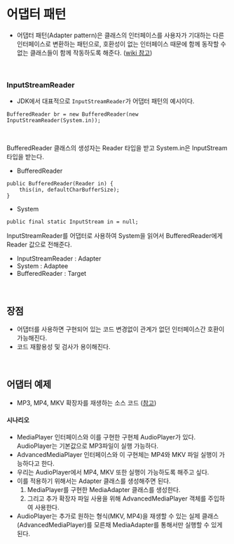 # 어댑터 패턴

- 어댑터 패턴(Adapter pattern)은 클래스의 인터페이스를 사용자가 기대하는 다른 인터페이스로 변환하는 
패턴으로, 호환성이 없는 인터페이스 때문에 함께 동작할 수 없는 클래스들이 함께 작동하도록 해준다. ([wiki 참고](https://ko.wikipedia.org/wiki/%EC%96%B4%EB%8C%91%ED%84%B0_%ED%8C%A8%ED%84%B4))

<br>

### InputStreamReader
- JDK에서 대표적으로 `InputStreamReader`가 어댑터 패턴의 예시이다.
~~~
BufferedReader br = new BufferedReader(new InputStreamReader(System.in));
~~~

<br>

BufferedReader 클래스의 생성자는 Reader 타입을 받고 System.in은 InputStream타입을 받는다.
- BufferedReader
~~~
public BufferedReader(Reader in) {
    this(in, defaultCharBufferSize);
}
~~~

- System
~~~
public final static InputStream in = null;
~~~    

InputStreamReader를 어댑터로 사용하여 System을 읽어서 BufferedReader에게 Reader 값으로 전해준다.
- InputStreamReader : Adapter
- System : Adaptee
- BufferedReader : Target

<br>

## 장점
- 어댑터를 사용하면 구현되어 있는 코드 변경없이 관계가 없던 인터페이스간 호환이 가능해진다.
- 코드 재활용성 및 검사가 용이해진다.

<br>

## 어댑터 예제
- MP3, MP4, MKV 확장자를 재생하는 소스 코드 ([참고](https://www.tutorialspoint.com/design_pattern/adapter_pattern.htm))

#### 시나리오
- MediaPlayer 인터페이스와 이를 구현한 구현체 AudioPlayer가 있다. AudioPlayer는 기본값으로 MP3파일이 실행 가능하다.
- AdvancedMediaPlayer 인터페이스와 이 구현체는 MP4와 MKV 파일 실행이 가능하다고 한다.
- 우리는 AudioPlayer에서 MP4, MKV 또한 실행이 가능하도록 해주고 싶다. 
- 이를 적용하기 위해서는 Adapter 클래스를 생성해주면 된다.
    1. MediaPlayer를 구현한 MediaAdapter 클래스를 생성한다.
    2. 그리고 추가 확장자 파일 사용을 위해 AdvancedMediaPlayer 객체를 주입하여 사용한다.   
- AudioPlayer는 추가로 원하는 형식(MKV, MP4)을 재생할 수 있는 실제 클래스(AdvancedMediaPlayer)를 모른채 MediaAdapter를 통해서만 실행할 수 있게 된다.





